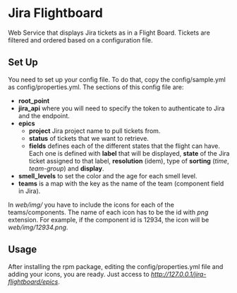 # Jira Flightboard
Web Service that displays Jira tickets as in a Flight Board.
Tickets are filtered and ordered based on a configuration file.

Set Up
------------

You need to set up your config file. To do that, copy the config/sample.yml as config/properties.yml.
The sections of this config file are:
 * **root_point**
 * **jira_api** where you will need to specify the token to authenticate to Jira and the endpoint.
 * **epics**
   * **project** Jira project name to pull tickets from.
   * **status** of tickets that we want to retrieve.
   * **fields** defines each of the different states that the flight can have. Each one is defined with **label** that will be displayed, **state** of the Jira ticket assigned to that label, **resolution** (idem), type of **sorting** (*time*, *team-group*) and **display**.
 * **smell_levels** to set the color and the age for each smell level.
 * **teams** is a map with the key as the name of the team (component field in Jira).

In *web/img/* you have to include the icons for each of the teams/components. The name of each icon has to be the id with *png* extension. For example, if the component id is 12934, the icon will be *web/img/12934.png*.

Usage
------------
After installing the rpm package, editing the config/properties.yml file and adding your icons, you are ready.
Just access to *http://127.0.0.1/jira-flightboard/epics*.
